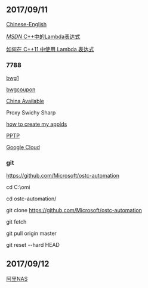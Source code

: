 ## 2017/09/11

[Chinese-English](http://blog.sina.com.cn/s/blog_13126dbc20102vtxk.html)

[*MSDN* C++中的Lambda表达式](https://msdn.microsoft.com/zh-cn/library/dd293608.aspx)

[如何在 C++11 中使用 Lambda 表达式](http://www.oracle.com/technetwork/cn/articles/servers-storage-dev/howto-use-lambda-exp-cpp11-2189895-zhs.html)

### 7788

[bwg1](http://bwg1.net/)

[bwgcoupon](http://www.bandwagonhost.net/coupon)

[China Available](https://bwh1.net/clientarea.php)

Proxy Swichy Sharp

[how to create my appids](https://github.com/XX-net/XX-Net/wiki/how-to-create-my-appids)

[PPTP](http://www.richardyau.com/?p=294)

[Google Cloud](https://console.cloud.google.com/freetrial?page=1)

### git 
https://github.com/Microsoft/ostc-automation

cd C:\omi

cd ostc-automation/

git clone https://github.com/Microsoft/ostc-automation

git fetch

git pull origin master

git reset --hard HEAD

## 2017/09/12

[阿里NAS](https://cn.aliyun.com/product/nas)














